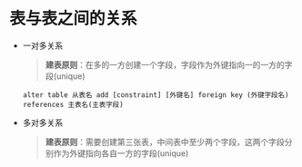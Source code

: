 # 表与表之间的关系

* 一对多关系

  > **建表原则**：在多的一方创建一个字段，字段作为外键指向一的一方的字段(unique)

  `alter table 从表名 add [constraint] [外键名] foreign key (外键字段名) references 主表名(主表字段)`

* 多对多关系

  > **建表原则**：需要创建第三张表，中间表中至少两个字段，这两个字段分别作为外键指向各自一方的字段(unique)


